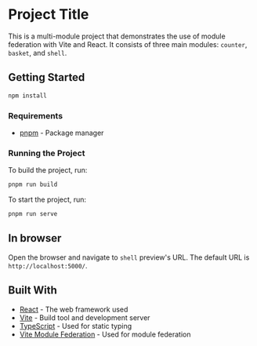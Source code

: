 # Project Title

This is a multi-module project that demonstrates the use of module federation with Vite and React. It consists of three main modules: `counter`, `basket`, and `shell`.

## Getting Started

```bash
npm install
```

### Requirements

- [pnpm](https://pnpm.io/) - Package manager

### Running the Project

To build the project, run:

```bash
pnpm run build
```

To start the project, run:

```bash
pnpm run serve
```

## In browser

Open the browser and navigate to `shell` preview's URL. The default URL is ` http://localhost:5000/`.

## Built With

- [React](https://reactjs.org/) - The web framework used
- [Vite](https://vitejs.dev/) - Build tool and development server
- [TypeScript](https://www.typescriptlang.org/) - Used for static typing
- [Vite Module Federation](https://github.com/originjs/vite-plugin-federation) - Used for module federation